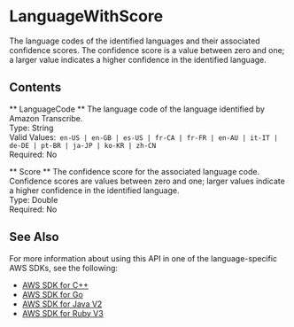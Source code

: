 # LanguageWithScore<a name="API_streaming_LanguageWithScore"></a>

The language codes of the identified languages and their associated confidence scores\. The confidence score is a value between zero and one; a larger value indicates a higher confidence in the identified language\.

## Contents<a name="API_streaming_LanguageWithScore_Contents"></a>

 ** LanguageCode **   <a name="transcribe-Type-streaming_LanguageWithScore-LanguageCode"></a>
The language code of the language identified by Amazon Transcribe\.  
Type: String  
Valid Values:` en-US | en-GB | es-US | fr-CA | fr-FR | en-AU | it-IT | de-DE | pt-BR | ja-JP | ko-KR | zh-CN`   
Required: No

 ** Score **   <a name="transcribe-Type-streaming_LanguageWithScore-Score"></a>
The confidence score for the associated language code\. Confidence scores are values between zero and one; larger values indicate a higher confidence in the identified language\.   
Type: Double  
Required: No

## See Also<a name="API_streaming_LanguageWithScore_SeeAlso"></a>

For more information about using this API in one of the language\-specific AWS SDKs, see the following:
+  [ AWS SDK for C\+\+](https://docs.aws.amazon.com/goto/SdkForCpp/transcribe-streaming-2017-10-26/LanguageWithScore) 
+  [ AWS SDK for Go](https://docs.aws.amazon.com/goto/SdkForGoV1/transcribe-streaming-2017-10-26/LanguageWithScore) 
+  [ AWS SDK for Java V2](https://docs.aws.amazon.com/goto/SdkForJavaV2/transcribe-streaming-2017-10-26/LanguageWithScore) 
+  [ AWS SDK for Ruby V3](https://docs.aws.amazon.com/goto/SdkForRubyV3/transcribe-streaming-2017-10-26/LanguageWithScore) 